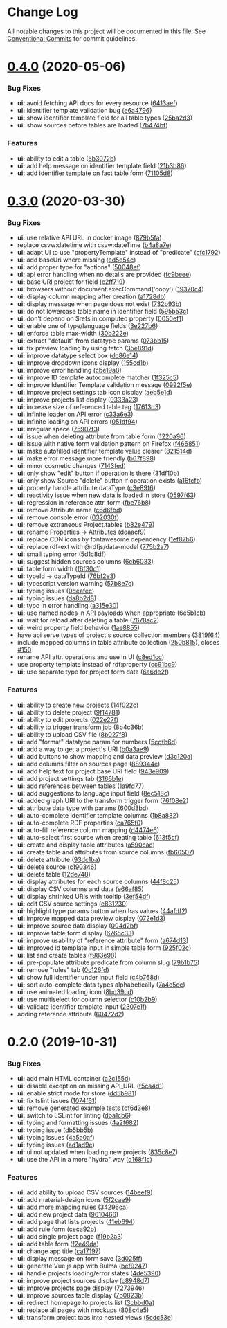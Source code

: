 # Change Log

All notable changes to this project will be documented in this file.
See [Conventional Commits](https://conventionalcommits.org) for commit guidelines.

# [0.4.0](https://github.com/zazuko/data-cube-curation/compare/data-cube-curation-ui@0.3.0...data-cube-curation-ui@0.4.0) (2020-05-06)


### Bug Fixes

* **ui:** avoid fetching API docs for every resource ([6413aef](https://github.com/zazuko/data-cube-curation/commit/6413aef))
* **ui:** identifier template validation bug ([e6a4796](https://github.com/zazuko/data-cube-curation/commit/e6a4796))
* **ui:** show identifier template field for all table types ([25ba2d3](https://github.com/zazuko/data-cube-curation/commit/25ba2d3))
* **ui:** show sources before tables are loaded ([7b474bf](https://github.com/zazuko/data-cube-curation/commit/7b474bf))


### Features

* **ui:** ability to edit a table ([5b3072b](https://github.com/zazuko/data-cube-curation/commit/5b3072b))
* **ui:** add help message on identifier template field ([21b3b86](https://github.com/zazuko/data-cube-curation/commit/21b3b86))
* **ui:** add identifier template on fact table form ([71105d8](https://github.com/zazuko/data-cube-curation/commit/71105d8))





# [0.3.0](https://github.com/zazuko/data-cube-curation/compare/data-cube-curation-ui@0.2.0...data-cube-curation-ui@0.3.0) (2020-03-30)


### Bug Fixes

* **ui:** use relative API URL in docker image ([879b5fa](https://github.com/zazuko/data-cube-curation/commit/879b5fa))
* replace csvw:datetime with csvw:dateTime ([b4a8a7e](https://github.com/zazuko/data-cube-curation/commit/b4a8a7e))
* **ui:** adapt UI to use "propertyTemplate" instead of "predicate" ([cfc1792](https://github.com/zazuko/data-cube-curation/commit/cfc1792))
* **ui:** add baseUri where missing ([ed5e54c](https://github.com/zazuko/data-cube-curation/commit/ed5e54c))
* **ui:** add proper type for "actions" ([50048ef](https://github.com/zazuko/data-cube-curation/commit/50048ef))
* **ui:** api error handling when no details are provided ([fc9beee](https://github.com/zazuko/data-cube-curation/commit/fc9beee))
* **ui:** base URI project for field ([e2ff719](https://github.com/zazuko/data-cube-curation/commit/e2ff719))
* **ui:** browsers without document.execCommand('copy') ([19370c4](https://github.com/zazuko/data-cube-curation/commit/19370c4))
* **ui:** display column mapping after creation ([a1728db](https://github.com/zazuko/data-cube-curation/commit/a1728db))
* **ui:** display message when page does not exist ([732b93b](https://github.com/zazuko/data-cube-curation/commit/732b93b))
* **ui:** do not lowercase table name in identifier field ([595b53c](https://github.com/zazuko/data-cube-curation/commit/595b53c))
* **ui:** don't depend on $refs in computed property ([0050ef1](https://github.com/zazuko/data-cube-curation/commit/0050ef1))
* **ui:** enable one of type/language fields ([3e227b6](https://github.com/zazuko/data-cube-curation/commit/3e227b6))
* **ui:** enforce table max-width ([30b222e](https://github.com/zazuko/data-cube-curation/commit/30b222e))
* **ui:** extract "default" from datatype params ([073bb15](https://github.com/zazuko/data-cube-curation/commit/073bb15))
* **ui:** fix preview loading by using fetch ([35e891d](https://github.com/zazuko/data-cube-curation/commit/35e891d))
* **ui:** improve datatype select box ([dc86e14](https://github.com/zazuko/data-cube-curation/commit/dc86e14))
* **ui:** improve dropdown icons display ([155cd1b](https://github.com/zazuko/data-cube-curation/commit/155cd1b))
* **ui:** improve error handling ([cbe19a8](https://github.com/zazuko/data-cube-curation/commit/cbe19a8))
* **ui:** improve ID template autocomplete matcher ([1f325c5](https://github.com/zazuko/data-cube-curation/commit/1f325c5))
* **ui:** improve Identifier Template validation message ([0992f5e](https://github.com/zazuko/data-cube-curation/commit/0992f5e))
* **ui:** improve project settings tab icon display ([aeb5e1d](https://github.com/zazuko/data-cube-curation/commit/aeb5e1d))
* **ui:** improve projects list display ([9333a23](https://github.com/zazuko/data-cube-curation/commit/9333a23))
* **ui:** increase size of referenced table tag ([17613d3](https://github.com/zazuko/data-cube-curation/commit/17613d3))
* **ui:** infinite loader on API error ([c33a6e3](https://github.com/zazuko/data-cube-curation/commit/c33a6e3))
* **ui:** infinite loading on API errors ([051df94](https://github.com/zazuko/data-cube-curation/commit/051df94))
* **ui:** irregular space ([75907f3](https://github.com/zazuko/data-cube-curation/commit/75907f3))
* **ui:** issue when deleting attribute from table form ([1220a96](https://github.com/zazuko/data-cube-curation/commit/1220a96))
* **ui:** issue with native form validation pattern on Firefox ([f466851](https://github.com/zazuko/data-cube-curation/commit/f466851))
* **ui:** make autofilled identifier template value clearer ([821514d](https://github.com/zazuko/data-cube-curation/commit/821514d))
* **ui:** make error message more friendly ([b67f898](https://github.com/zazuko/data-cube-curation/commit/b67f898))
* **ui:** minor cosmetic changes ([7143fed](https://github.com/zazuko/data-cube-curation/commit/7143fed))
* **ui:** only show "edit" button if operation is there ([31df10b](https://github.com/zazuko/data-cube-curation/commit/31df10b))
* **ui:** only show Source "delete" button if operation exists ([a16fcfb](https://github.com/zazuko/data-cube-curation/commit/a16fcfb))
* **ui:** properly handle attribute dataType ([c3e89f6](https://github.com/zazuko/data-cube-curation/commit/c3e89f6))
* **ui:** reactivity issue when new data is loaded in store ([0597f63](https://github.com/zazuko/data-cube-curation/commit/0597f63))
* **ui:** regression in reference attr. form ([fbe76b8](https://github.com/zazuko/data-cube-curation/commit/fbe76b8))
* **ui:** remove Attribute name ([c6d6fbd](https://github.com/zazuko/data-cube-curation/commit/c6d6fbd))
* **ui:** remove console.error ([032030f](https://github.com/zazuko/data-cube-curation/commit/032030f))
* **ui:** remove extraneous Project.tables ([b82e479](https://github.com/zazuko/data-cube-curation/commit/b82e479))
* **ui:** rename Properties -> Attributes ([deaacf9](https://github.com/zazuko/data-cube-curation/commit/deaacf9))
* **ui:** replace CDN icons by fontawesome dependency ([1ef87b6](https://github.com/zazuko/data-cube-curation/commit/1ef87b6))
* **ui:** replace rdf-ext with @rdfjs/data-model ([775b2a7](https://github.com/zazuko/data-cube-curation/commit/775b2a7))
* **ui:** small typing error ([5d1c8df](https://github.com/zazuko/data-cube-curation/commit/5d1c8df))
* **ui:** suggest hidden sources columns ([6cb6033](https://github.com/zazuko/data-cube-curation/commit/6cb6033))
* **ui:** table form width ([f6f30c1](https://github.com/zazuko/data-cube-curation/commit/f6f30c1))
* **ui:** typeId -> dataTypeId ([76bf2e3](https://github.com/zazuko/data-cube-curation/commit/76bf2e3))
* **ui:** typescript version warning ([57b8e7c](https://github.com/zazuko/data-cube-curation/commit/57b8e7c))
* **ui:** typing issues ([0deafec](https://github.com/zazuko/data-cube-curation/commit/0deafec))
* **ui:** typing issues ([da8b2d8](https://github.com/zazuko/data-cube-curation/commit/da8b2d8))
* **ui:** typo in error handling ([a315e30](https://github.com/zazuko/data-cube-curation/commit/a315e30))
* **ui:** use named nodes in API payloads when appropriate ([6e5b1cb](https://github.com/zazuko/data-cube-curation/commit/6e5b1cb))
* **ui:** wait for reload after deleting a table ([7678ac2](https://github.com/zazuko/data-cube-curation/commit/7678ac2))
* **ui:** weird property field behavior ([1ae8855](https://github.com/zazuko/data-cube-curation/commit/1ae8855))
* have api serve types of project's source collection members ([3819f64](https://github.com/zazuko/data-cube-curation/commit/3819f64))
* include mapped columns in table attribute collection ([250b815](https://github.com/zazuko/data-cube-curation/commit/250b815)), closes [#150](https://github.com/zazuko/data-cube-curation/issues/150)
* rename API attr. operations and use in UI ([c8ed1cc](https://github.com/zazuko/data-cube-curation/commit/c8ed1cc))
* use property template instead of rdf:property ([cc91bc9](https://github.com/zazuko/data-cube-curation/commit/cc91bc9))
* **ui:** use separate type for project form data ([6a6de2f](https://github.com/zazuko/data-cube-curation/commit/6a6de2f))


### Features

* **ui:** ability to create new projects ([14f022c](https://github.com/zazuko/data-cube-curation/commit/14f022c))
* **ui:** ability to delete project ([9f14781](https://github.com/zazuko/data-cube-curation/commit/9f14781))
* **ui:** ability to edit projects ([022e27f](https://github.com/zazuko/data-cube-curation/commit/022e27f))
* **ui:** ability to trigger transform job ([8b4c36b](https://github.com/zazuko/data-cube-curation/commit/8b4c36b))
* **ui:** ability to upload CSV file ([8b027f8](https://github.com/zazuko/data-cube-curation/commit/8b027f8))
* **ui:** add "format" datatype param for numbers ([5cdfb6d](https://github.com/zazuko/data-cube-curation/commit/5cdfb6d))
* **ui:** add a way to get a project's URI ([b0a3ae9](https://github.com/zazuko/data-cube-curation/commit/b0a3ae9))
* **ui:** add buttons to show mapping and data preview ([d3c120a](https://github.com/zazuko/data-cube-curation/commit/d3c120a))
* **ui:** add columns filter on sources page ([889344e](https://github.com/zazuko/data-cube-curation/commit/889344e))
* **ui:** add help text for project base URI field ([943e909](https://github.com/zazuko/data-cube-curation/commit/943e909))
* **ui:** add project settings tab ([3166b1e](https://github.com/zazuko/data-cube-curation/commit/3166b1e))
* **ui:** add references between tables ([1a9fd77](https://github.com/zazuko/data-cube-curation/commit/1a9fd77))
* **ui:** add suggestions to language input field ([8ec518c](https://github.com/zazuko/data-cube-curation/commit/8ec518c))
* **ui:** added graph URI to the transform trigger form ([76f08e2](https://github.com/zazuko/data-cube-curation/commit/76f08e2))
* **ui:** attribute data type with params ([600d3bd](https://github.com/zazuko/data-cube-curation/commit/600d3bd))
* **ui:** auto-complete identifier template columns ([1b8a832](https://github.com/zazuko/data-cube-curation/commit/1b8a832))
* **ui:** auto-complete RDF properties ([ca765f0](https://github.com/zazuko/data-cube-curation/commit/ca765f0))
* **ui:** auto-fill reference column mapping ([d4474e6](https://github.com/zazuko/data-cube-curation/commit/d4474e6))
* **ui:** auto-select first source when creating table ([613f5cf](https://github.com/zazuko/data-cube-curation/commit/613f5cf))
* **ui:** create and display table attributes ([a590cac](https://github.com/zazuko/data-cube-curation/commit/a590cac))
* **ui:** create table and attributes from source columns ([fb60507](https://github.com/zazuko/data-cube-curation/commit/fb60507))
* **ui:** delete attribute ([93dc1ba](https://github.com/zazuko/data-cube-curation/commit/93dc1ba))
* **ui:** delete source ([c190346](https://github.com/zazuko/data-cube-curation/commit/c190346))
* **ui:** delete table ([12de748](https://github.com/zazuko/data-cube-curation/commit/12de748))
* **ui:** display attributes for each source columns ([44f8c25](https://github.com/zazuko/data-cube-curation/commit/44f8c25))
* **ui:** display CSV columns and data ([e66af85](https://github.com/zazuko/data-cube-curation/commit/e66af85))
* **ui:** display shrinked URIs with tooltip ([3ef54df](https://github.com/zazuko/data-cube-curation/commit/3ef54df))
* **ui:** edit CSV source settings ([e831230](https://github.com/zazuko/data-cube-curation/commit/e831230))
* **ui:** highlight type params button when has values ([44afdf2](https://github.com/zazuko/data-cube-curation/commit/44afdf2))
* **ui:** improve mapped data preview display ([072e1d3](https://github.com/zazuko/data-cube-curation/commit/072e1d3))
* **ui:** improve source data display ([004d2bf](https://github.com/zazuko/data-cube-curation/commit/004d2bf))
* **ui:** improve table form display ([6765c33](https://github.com/zazuko/data-cube-curation/commit/6765c33))
* **ui:** improve usability of "reference attribute" form ([a674d13](https://github.com/zazuko/data-cube-curation/commit/a674d13))
* **ui:** improved id template input in simple table form ([925f02c](https://github.com/zazuko/data-cube-curation/commit/925f02c))
* **ui:** list and create tables ([f983e98](https://github.com/zazuko/data-cube-curation/commit/f983e98))
* **ui:** pre-populate attribute predicate from column slug ([79b1b75](https://github.com/zazuko/data-cube-curation/commit/79b1b75))
* **ui:** remove "rules" tab ([0c126fd](https://github.com/zazuko/data-cube-curation/commit/0c126fd))
* **ui:** show full identifier under input field ([c4b768d](https://github.com/zazuko/data-cube-curation/commit/c4b768d))
* **ui:** sort auto-complete data types alphabetically ([7a4e5ec](https://github.com/zazuko/data-cube-curation/commit/7a4e5ec))
* **ui:** use animated loading icon ([8bd39cd](https://github.com/zazuko/data-cube-curation/commit/8bd39cd))
* **ui:** use multiselect for column selector ([c10b2b9](https://github.com/zazuko/data-cube-curation/commit/c10b2b9))
* **ui:** validate identifier template input ([2307e1f](https://github.com/zazuko/data-cube-curation/commit/2307e1f))
* adding reference attribute ([60472d2](https://github.com/zazuko/data-cube-curation/commit/60472d2))





# 0.2.0 (2019-10-31)


### Bug Fixes

* **ui:** add main HTML container ([a2c155d](https://github.com/zazuko/data-cube-curation/commit/a2c155d))
* **ui:** disable exception on missing API_URL ([f5ca4d1](https://github.com/zazuko/data-cube-curation/commit/f5ca4d1))
* **ui:** enable strict mode for store ([dd5b981](https://github.com/zazuko/data-cube-curation/commit/dd5b981))
* **ui:** fix tslint issues ([1074f61](https://github.com/zazuko/data-cube-curation/commit/1074f61))
* **ui:** remove generated example tests ([df6d3e8](https://github.com/zazuko/data-cube-curation/commit/df6d3e8))
* **ui:** switch to ESLint for linting ([dba1cb6](https://github.com/zazuko/data-cube-curation/commit/dba1cb6))
* **ui:** typing and formatting issues ([4a2f682](https://github.com/zazuko/data-cube-curation/commit/4a2f682))
* **ui:** typing issue ([db5bb5b](https://github.com/zazuko/data-cube-curation/commit/db5bb5b))
* **ui:** typing issues ([4a5a0af](https://github.com/zazuko/data-cube-curation/commit/4a5a0af))
* **ui:** typing issues ([ad1ad9e](https://github.com/zazuko/data-cube-curation/commit/ad1ad9e))
* **ui:** ui not updated when loading new projects ([835c8e7](https://github.com/zazuko/data-cube-curation/commit/835c8e7))
* **ui:** use the API in a more "hydra" way ([d168f1c](https://github.com/zazuko/data-cube-curation/commit/d168f1c))


### Features

* **ui:** add ability to upload CSV sources ([14beef9](https://github.com/zazuko/data-cube-curation/commit/14beef9))
* **ui:** add material-design icons ([5f2cae9](https://github.com/zazuko/data-cube-curation/commit/5f2cae9))
* **ui:** add more mapping rules ([34296ca](https://github.com/zazuko/data-cube-curation/commit/34296ca))
* **ui:** add new project data ([9610466](https://github.com/zazuko/data-cube-curation/commit/9610466))
* **ui:** add page that lists projects ([41eb694](https://github.com/zazuko/data-cube-curation/commit/41eb694))
* **ui:** add rule form ([ceca92b](https://github.com/zazuko/data-cube-curation/commit/ceca92b))
* **ui:** add single project page ([f19b2a3](https://github.com/zazuko/data-cube-curation/commit/f19b2a3))
* **ui:** add table form ([f2e49da](https://github.com/zazuko/data-cube-curation/commit/f2e49da))
* **ui:** change app title ([ca17197](https://github.com/zazuko/data-cube-curation/commit/ca17197))
* **ui:** display message on form save ([3d025ff](https://github.com/zazuko/data-cube-curation/commit/3d025ff))
* **ui:** generate Vue.js app with Bulma ([bef9247](https://github.com/zazuko/data-cube-curation/commit/bef9247))
* **ui:** handle projects loading/error states ([4de5390](https://github.com/zazuko/data-cube-curation/commit/4de5390))
* **ui:** improve project sources display ([c8948d7](https://github.com/zazuko/data-cube-curation/commit/c8948d7))
* **ui:** improve projects page display ([7273946](https://github.com/zazuko/data-cube-curation/commit/7273946))
* **ui:** improve sources table display ([7b0823b](https://github.com/zazuko/data-cube-curation/commit/7b0823b))
* **ui:** redirect homepage to projects list ([3cbbd0a](https://github.com/zazuko/data-cube-curation/commit/3cbbd0a))
* **ui:** replace all pages with mockups ([808c4e5](https://github.com/zazuko/data-cube-curation/commit/808c4e5))
* **ui:** transform project tabs into nested views ([5cdc53e](https://github.com/zazuko/data-cube-curation/commit/5cdc53e))
